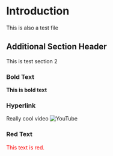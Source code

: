 # Introduction

This is also a test file

## Additional Section Header

This is test section 2

### Bold Text 

**This is bold text**

### Hyperlink

Really cool video ![YouTube](https://www.youtube.com/watch?v=se4v1DSvpKg&list=PLAxJ4-o7ZoPePd9h8xT_Kc38UP_9GHdbk&index=5)

### Red Text

<div style="color:red;">This text is red.</div>

